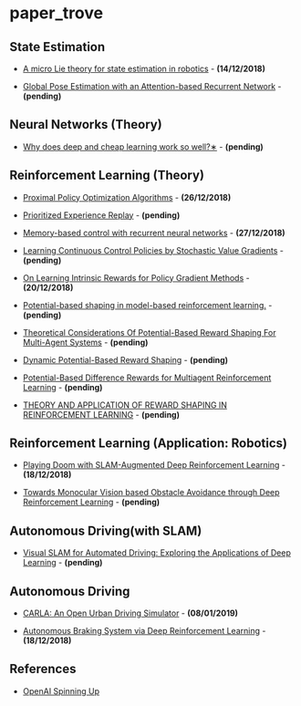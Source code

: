 # paper_trove


## State Estimation

- [A micro Lie theory for state estimation in robotics](https://arxiv.org/pdf/1812.01537.pdf) - **(14/12/2018)**

- [Global Pose Estimation with an Attention-based Recurrent Network](https://arxiv.org/pdf/1802.06857.pdf) - **(pending)**


## Neural Networks (Theory)

- [Why does deep and cheap learning work so well?∗](https://arxiv.org/pdf/1608.08225.pdf) - **(pending)**



## Reinforcement Learning (Theory)

- [Proximal Policy Optimization Algorithms](https://arxiv.org/pdf/1707.06347.pdf) - **(26/12/2018)**

- [Prioritized Experience Replay](https://arxiv.org/pdf/1511.05952.pdf) - **(pending)**

- [Memory-based control with recurrent neural networks](http://rll.berkeley.edu/deeprlworkshop/papers/rdpg.pdf) - **(27/12/2018)** 

- [Learning Continuous Control Policies by Stochastic Value Gradients](https://papers.nips.cc/paper/5796-learning-continuous-control-policies-by-stochastic-value-gradients.pdf) - **(pending)**

- [On Learning Intrinsic Rewards for Policy Gradient Methods](https://arxiv.org/pdf/1804.06459.pdf) - **(20/12/2018)**

- [Potential-based shaping in model-based reinforcement learning.](https://www.aaai.org/Papers/AAAI/2008/AAAI08-096.pdf) - **(pending)**

- [Theoretical Considerations Of Potential-Based Reward Shaping For Multi-Agent Systems](http://www.aamas-conference.org/Proceedings/aamas2011/papers/D1_G45.pdf) - **(pending)**

- [Dynamic Potential-Based Reward Shaping](http://www.ifaamas.org/Proceedings/aamas2012/papers/2C_3.pdf) - **(pending)**

- [Potential-Based Difference Rewards for Multiagent Reinforcement Learning](http://web.engr.oregonstate.edu/~ktumer/publications/files/tumer-devlin_aamas14.pdf) - **(pending)**

- [THEORY AND APPLICATION OF REWARD SHAPING IN REINFORCEMENT LEARNING](https://core.ac.uk/download/pdf/4820036.pdf) - **(pending)**



## Reinforcement Learning (Application: Robotics)

- [Playing Doom with SLAM-Augmented Deep Reinforcement Learning](https://arxiv.org/pdf/1612.00380.pdf) - **(18/12/2018)**

- [Towards Monocular Vision based Obstacle
Avoidance through Deep Reinforcement Learning](https://arxiv.org/pdf/1706.09829.pdf) - **(pending)**


## Autonomous Driving(with SLAM)

- [Visual SLAM for Automated Driving: Exploring the Applications of Deep Learning](http://openaccess.thecvf.com/content_cvpr_2018_workshops/papers/w9/Milz_Visual_SLAM_for_CVPR_2018_paper.pdf) - **(pending)**



## Autonomous Driving

- [CARLA: An Open Urban Driving Simulator](http://proceedings.mlr.press/v78/dosovitskiy17a/dosovitskiy17a.pdf) - **(08/01/2019)**

- [Autonomous Braking System via Deep Reinforcement Learning](https://arxiv.org/pdf/1702.02302.pdf) - **(18/12/2018)**






## References

- [OpenAI Spinning Up](https://spinningup.openai.com/en/latest/spinningup/keypapers.html?fbclid=IwAR3j3vHa7FlMWuH8As4JogbNDhyRKHWiaU3FgFEXSH35yj8FmOPHuYbGFtk)


